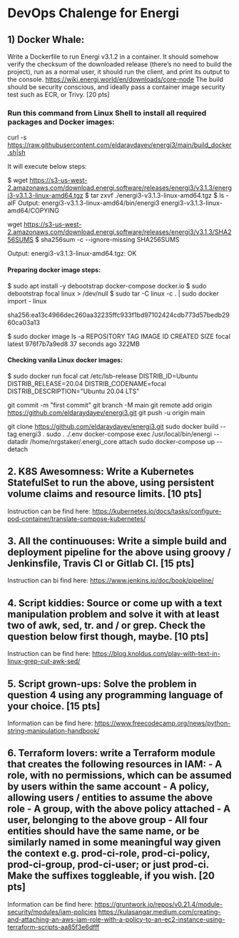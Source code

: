 # DevOps Chalenge for Energi

## 1) Docker Whale:

Write a Dockerfile to run Energi v3.1.2 in a container. It should somehow verify the checksum of the downloaded release
(there’s no need to build the project), run as a normal user, it should run the client, and print its output to the console.
https://wiki.energi.world/en/downloads/core-node
The build should be security conscious, and ideally pass a container image security test such as ECR, or Trivy. [20 pts]

### Run this command from Linux Shell to install all required packages and Docker images:

curl -s https://raw.githubusercontent.com/eldaraydayev/energi3/main/build_docker.sh|sh

It will execute below steps:


$ wget https://s3-us-west-2.amazonaws.com/download.energi.software/releases/energi3/v3.1.3/energi3-v3.1.3-linux-amd64.tgz
$ tar zxvf ./energi3-v3.1.3-linux-amd64.tgz
$ ls -alF 
Output:
energi3-v3.1.3-linux-amd64/bin/energi3
energi3-v3.1.3-linux-amd64/COPYING


wget https://s3-us-west-2.amazonaws.com/download.energi.software/releases/energi3/v3.1.3/SHA256SUMS
$ sha256sum -c --ignore-missing SHA256SUMS

Output:
energi3-v3.1.3-linux-amd64.tgz: OK

#### Preparing docker image steps:

$ sudo apt install -y debootstrap docker-compose docker.io
$ sudo debootstrap focal linux > /dev/null
$ sudo tar -C linux -c . | sudo docker import - linux

sha256:ea13c4966dec260aa32235ffc933f1bd97102424cdb773d57bedb2960ca03a13

$ sudo docker image ls -a
REPOSITORY   TAG       IMAGE ID       CREATED          SIZE
focal        latest    976f7b7a9ed8   37 seconds ago   322MB

#### Checking vanila Linux docker images:

$ sudo docker run focal cat /etc/lsb-release
DISTRIB_ID=Ubuntu
DISTRIB_RELEASE=20.04
DISTRIB_CODENAME=focal
DISTRIB_DESCRIPTION="Ubuntu 20.04 LTS"


git commit -m "first commit"
git branch -M main
git remote add origin https://github.com/eldaraydayev/energi3.git
git push -u origin main


git clone https://github.com/eldaraydayev/energi3.git
sudo docker build --tag energi3 .
sudo . ./.env docker-compose exec /usr/local/bin/energi --datadir /home/nrgstaker/.energi_core attach
sudo docker-compose up --detach



## 2. K8S Awesomness: Write a Kubernetes StatefulSet to run the above, using persistent volume claims and resource limits. [10 pts]

Instruction can be find here:
https://kubernetes.io/docs/tasks/configure-pod-container/translate-compose-kubernetes/

## 3. All the continuouses: Write a simple build and deployment pipeline for the above using groovy / Jenkinsfile, Travis CI or Gitlab CI. [15 pts]

Instruction can bi find here:
https://www.jenkins.io/doc/book/pipeline/

## 4. Script kiddies: Source or come up with a text manipulation problem and solve it with at least two of awk, sed, tr. and / or grep. Check the question below first though, maybe. [10 pts]

Instruction can be find here: 
https://blog.knoldus.com/play-with-text-in-linux-grep-cut-awk-sed/

## 5. Script grown-ups: Solve the problem in question 4 using any programming language of your choice. [15 pts]

Information can be find here:
https://www.freecodecamp.org/news/python-string-manipulation-handbook/

## 6. Terraform lovers: write a Terraform module that creates the following resources in IAM: - A role, with no permissions, which can be assumed by users within the same account - A policy, allowing users / entities to assume the above role - A group, with the above policy attached - A user, belonging to the above group - All four entities should have the same name, or be similarly named in some meaningful way given the context e.g. prod-ci-role, prod-ci-policy, prod-ci-group, prod-ci-user; or just prod-ci. Make the suffixes toggleable, if you wish. [20 pts]

Information can be find here:
https://gruntwork.io/repos/v0.21.4/module-security/modules/iam-policies
https://kulasangar.medium.com/creating-and-attaching-an-aws-iam-role-with-a-policy-to-an-ec2-instance-using-terraform-scripts-aa85f3e6dfff
